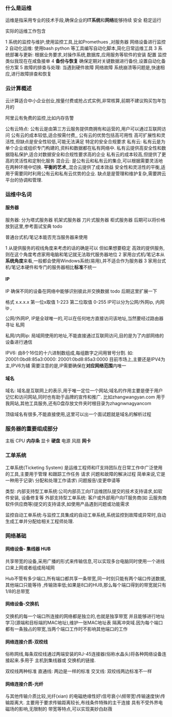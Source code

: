 
### 什么是运维

运维是指采用专业的技术手段,确保企业的**IT系统**和**网络**能够持续 安全 稳定运行 

实际的运维工作包含

1 系统的监控与维护,使用监控工具,比如Promethues ,对服务器 网络设备进行监控
2 自动化运维: 使用bash python 等工具编写自动化脚本,简化日常运维工具
3 系统部署与更新: 根据业务要求,对操作系统,数据库,应用服务等软件的安装 配置 监控
   类似我现在在咸鱼接单
4 **备份与恢复**  确保定期对关键数据进行备份,设置自动化备份方案
5 故障的排查与处理: 当遇到硬件故障 网络故障 系统崩溃等问题是,快速相应,进行故障排查和恢复

###  云计算概述

云计算适合中小企业创业,按量付费或抢占式实例,非常核算,前期不建议购买包年包月的

阿里云有免费的监控,比如内存告警

公有云特点: 公有云是由第三方云服务提供商拥有和运营的,用户可以通过互联网访问
           公有云的成本较低,适合按需付费,,
           公有云的优势包括高可用性 高可扩展性和灵活性,但缺点是安全性较低,可能无法满足
               特定的安全合规要求
私有云:
       私有云是为单个企业或组织专门构建的,资料和数据都在私有网络中.
        私有云提供高安全性和数据隐私保护,适合对数据安全和合规性要求高的企业
        私有云的成本较高,但提供了更高的灵活性和定制化服务
混合云:
       是公有云和私有云的集合,可以根据需要灵活地在两种环境中切换.
       **平衡的艺术**,,混合云提供了成本效益  安全性和灵活性的平衡,适用于需要同时利用公有云和私有云优势的企业.
       缺点是是管理和维护复杂,需要跨云平台的协调和管理.
### 运维中名词

#### 服务器

 服务器: 分为塔式服务器 机架式服务器  刀片式服务器  柜式服务器
后期可以将价格放到这里,参考面试宝典  todo

普通台式机/笔记本能否充当服务器来使用

1 从提供服务的视线角度来考虑的话的确是可以
但如果想要稳定 高效的提供服务,则在这个角度考虑家用电脑和笔记就无法取代服务器地位
2 家用台式机/笔记本从**系统角度**来看,一般都会使用Windows系统(易用),并不适合作为服务器
3 家用台式机/笔记本硬件和专门的服务器相比**标准**不统一


#### IP
IP 确保不同的设备在网络中能够识别彼此并交换数据
todo  后期这里扩展一下

格式 x.x.x.x  第一位x取值 1-223  第二位取值 0-255
IP可以分为公网/外网ip,
内网ip ,  

公网/外网IP,  IP是全球唯一的,可以在任何地方直接访问该地址,当然要经过路由器寻址
私网


私网/内网ip:  局域网使用的地址,不能直接通过互联网访问,目的是为了内部网络的设备进行通信


IPV6:
    由8个16位的十六进制数组成,每组数字之间用冒号分割.
     如: 20001:0bd8:85a3:0000: 20001:0bd8:85a3:0000
目前市场上,主要还是IPV4为主,IPV6为辅
需要注意的是,IP需要确保在**对应网络范围**内唯一

#### 域名
域名: 域名是互联网上的表示,用于唯一定位一个网站;域名的作用主要是便于用户记忆和访问网站,同时也有助于品牌的宣传和推广. 比如zhangwangyan.com  用于我网站,其他工具服务,还有D盘存放文件夹时根目录为zhagnwnagyancom

顶级域名有很多,不能直接使用,这里可以出一个面试题就是域名的解析过程

### 服务器的重要组成部分

主板 CPU  **内存条**  显卡  **硬盘**  电源  风扇   **网卡**


### 工单系统

工单系统(Ticketing System) 是运维工程师和IT支持团队在日常工作中广泛使用的工具,主要用于管理
和跟踪工作任务 请求 问题和故障的解决过程  简单来说,它是一种用于记录\ 分配和处理工作请求\  问题报告\变更申请等

类型:
内部支持型工单系统:公司内部员工向IT运维团队提交的技术支持请求,如软件安装, 设备修复等
外部支持型工单系统: 客户或外部用户向IT服务商(如 云服务商  软件供应商等)提交的支持请求,如使用产品遇到问题或功能需求

监控自动工单系统:与监控工具集成的自动工单系统,系统监控到故障或异常时,自动生成工单并分配给相关工程师处理.


### 网络基础

#### 网络设备- 集线器 HUB

共享带宽的设备,采用广播的形式来传输信息,可以实现多台电脑同时使用一个进线口来上网或者组成局域网

Hub不管有多少端口,所有端口都共享一条带宽,同一时刻只能有两个端口传送数据,其他端口只能等待
,传输效率低;如果是8口的HUB,那么每个端口得到的带宽就只有1/8的总带宽

#### 网络设备-交换机

交换机的每一个端口所连接的网络都是独立的,也就是独享带宽
并且能够进行地址学习(源端和目标端的MAC地址),维护一张MAC地址表
隔离冲突域.因为每个端口都有一条独占的带宽,当两个端口工作时不影响其他端口的工作


#### 网络连接介质-双绞线

俗称网线,每条双绞线通过两端安装的RJ-45连接器(俗称水晶头)将各种网络设备连接起来.多用于
主机到集线器或 交换机的链接.

双绞线两种标准
直通线: 两边是一样的标准
交叉线: 双绞线两边标准不一样

#### 网络连接介质-光纤

与其他传输介质比较,光纤(xian) 的电磁绝缘性好\信号衰小\频带宽\传输速度快\传输距离大.
主要用于要求传输距离较长,布线条件特殊的主干连接  具有不受外界电磁场的影响,无限制的
带宽等特点,可以实现美妙白赵薇












